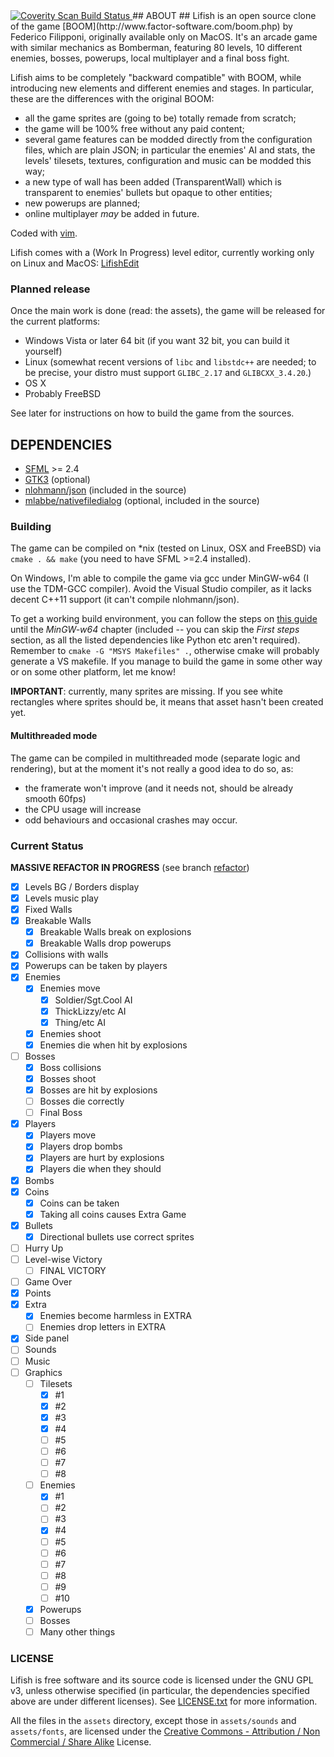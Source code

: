 <a href="https://scan.coverity.com/projects/lifish">
	<img alt="Coverity Scan Build Status"
	     src="https://scan.coverity.com/projects/5674/badge.svg"/>
</a>
## ABOUT ##
Lifish is an open source clone of the game [BOOM](http://www.factor-software.com/boom.php)
by Federico Filipponi, originally available only on MacOS. It's an arcade game with similar
mechanics as Bomberman, featuring 80 levels, 10 different enemies, bosses, powerups, 
local multiplayer and a final boss fight.

Lifish aims to be completely "backward compatible" with BOOM, while introducing new elements
and different enemies and stages. In particular, these are the differences with the
original BOOM:

* all the game sprites are (going to be) totally remade from scratch;
* the game will be 100% free without any paid content;
* several game features can be modded directly from the configuration files,
  which are plain JSON; in particular the enemies' AI and stats, the levels'
  tilesets, textures, configuration and music can be modded this way;
* a new type of wall has been added (TransparentWall) which is transparent to
  enemies' bullets but opaque to other entities;
* new powerups are planned;
* online multiplayer *may* be added in future.

Coded with [vim](http://www.vim.org/).

Lifish comes with a (Work In Progress) level editor, currently working only on Linux and MacOS: [LifishEdit](https://github.com/silverweed/lifish-edit)

### Planned release ###
Once the main work is done (read: the assets), the game will be released 
for the current platforms:

* Windows Vista or later 64 bit (if you want 32 bit, you can build it yourself)
* Linux (somewhat recent versions of `libc` and `libstdc++` are needed; to be precise,
  your distro must support `GLIBC_2.17` and `GLIBCXX_3.4.20`.)
* OS X
* Probably FreeBSD

See later for instructions on how to build the game from the sources.

## DEPENDENCIES ##

* [SFML](https://github.com/SFML/SFML) >= 2.4
* [GTK3](http://www.gtk.org/) (optional)
* [nlohmann/json](https://github.com/nlohmann/json) (included in the source)
* [mlabbe/nativefiledialog](https://github.com/mlabbe/nativefiledialog) (optional, included in the source)

### Building ###
The game can be compiled on *nix (tested on Linux, OSX and FreeBSD) via `cmake . && make`
(you need to have SFML >=2.4 installed).

On Windows, I'm able to compile the game via gcc under MinGW-w64 (I use the TDM-GCC compiler).
Avoid the Visual Studio compiler, as it lacks decent C++11 support (it can't compile nlohmann/json).

To get a working build environment, you can follow the steps on
[this guide](http://ascend4.org/Setting_up_a_MinGW-w64_build_environment) until the *MinGW-w64*
chapter (included -- you can skip the *First steps* section, as all the listed dependencies like Python etc
aren't required). Remember to `cmake -G "MSYS Makefiles" .`, otherwise cmake will probably
generate a VS makefile.
If you manage to build the game in some other way or on some other platform, let me know!

**IMPORTANT**: currently, many sprites are missing. If you see white rectangles where
sprites should be, it means that asset hasn't been created yet.

#### Multithreaded mode ####
The game can be compiled in multithreaded mode (separate logic and rendering), but
at the moment it's not really a good idea to do so, as:  
- the framerate won't improve (and it needs not, should be already smooth 60fps)  
- the CPU usage will increase  
- odd behaviours and occasional crashes may occur.

### Current Status ###

**MASSIVE REFACTOR IN PROGRESS** (see branch [refactor](https://github.com/silverweed/lifish/tree/refactor))

- [x] Levels BG / Borders display
- [x] Levels music play
- [x] Fixed Walls
- [x] Breakable Walls  
  - [x] Breakable Walls break on explosions
  - [x] Breakable Walls drop powerups
- [x] Collisions with walls
- [x] Powerups can be taken by players
- [x] Enemies  
  - [x] Enemies move  
    - [x] Soldier/Sgt.Cool AI
    - [x] ThickLizzy/etc AI
    - [x] Thing/etc AI
  - [x] Enemies shoot
  - [x] Enemies die when hit by explosions
- [ ] Bosses   
  - [x] Boss collisions
  - [x] Bosses shoot
  - [x] Bosses are hit by explosions
  - [ ] Bosses die correctly
  - [ ] Final Boss
- [x] Players   
  - [x] Players move
  - [x] Players drop bombs
  - [x] Players are hurt by explosions
  - [x] Players die when they should
- [x] Bombs
- [x] Coins   
  - [x] Coins can be taken
  - [x] Taking all coins causes Extra Game
- [x] Bullets
  - [x] Directional bullets use correct sprites
- [ ] Hurry Up
- [ ] Level-wise Victory
  - [ ] FINAL VICTORY
- [ ] Game Over
- [x] Points
- [x] Extra
  - [x] Enemies become harmless in EXTRA
  - [ ] Enemies drop letters in EXTRA
- [x] Side panel
- [ ] Sounds
- [ ] Music
- [ ] Graphics
  - [ ] Tilesets
    - [x] #1
    - [x] #2
    - [x] #3
    - [x] #4
    - [ ] #5
    - [ ] #6
    - [ ] #7
    - [ ] #8
  - [ ] Enemies
    - [x] #1
    - [ ] #2
    - [ ] #3
    - [x] #4
    - [ ] #5
    - [ ] #6
    - [ ] #7
    - [ ] #8
    - [ ] #9
    - [ ] #10
  - [x] Powerups
  - [ ] Bosses
  - [ ] Many other things

### LICENSE ###
Lifish is free software and its source code is licensed under the GNU GPL v3,
unless otherwise specified (in particular, the dependencies specified above
are under different licenses).
See [LICENSE.txt](https://github.com/silverweed/lifish/blob/master/LICENSE.txt)
for more information.

All the files in the `assets` directory, except those in `assets/sounds` and `assets/fonts`,
are licensed under the [Creative Commons - Attribution / Non Commercial / Share Alike](http://creativecommons.org/licenses/by-nc-sa/4.0/) License.

